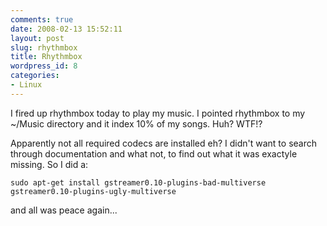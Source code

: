 ```yaml
---
comments: true
date: 2008-02-13 15:52:11
layout: post
slug: rhythmbox
title: Rhythmbox
wordpress_id: 8
categories:
- Linux
---
```


I fired up rhythmbox today to play my music. I pointed rhythmbox to my ~/Music directory and it index 10% of my songs. Huh? WTF!?

Apparently not all required codecs are installed eh? I didn't want to search through documentation and what not, to find out what it was exactyle missing. So I did a:

```
sudo apt-get install gstreamer0.10-plugins-bad-multiverse gstreamer0.10-plugins-ugly-multiverse
```

and all was peace again...
